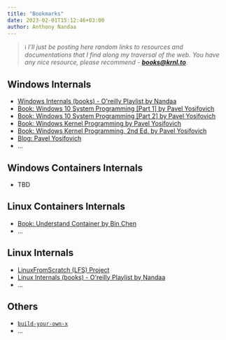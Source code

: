 ```yaml
---
title: "Bookmarks"
date: 2023-02-01T15:12:46+03:00
author: Anthony Nandaa
---
```


> ℹ️ _I'll just be posting here random links to resources and documentations that I find along my traversal of the web._
> _You have any nice resource, please recommend - **books@krnl.to**._

## Windows Internals

- [Windows Internals (books) - O'reilly Playlist by Nandaa](https://learning.oreilly.com/playlists/5df21379-7ece-4359-96fa-2080d8b0e3e8)
- [Book: Windows 10 System Programming [Part 1] by Pavel Yosifovich](https://leanpub.com/windows10systemprogramming)
- [Book: Windows 10 System Programming [Part 2] by Pavel Yosifovich](https://leanpub.com/windows10systemprogrammingpart2)
- [Book: Windows Kernel Programming by Pavel Yosifovich](https://leanpub.com/windowskernelprogramming)
- [Book: Windows Kernel Programming, 2nd Ed. by Pavel Yosifovich](https://leanpub.com/windowskernelprogrammingsecondedition)
- [Blog: Pavel Yosifovich](https://scorpiosoftware.net/)
- ...

## Windows Containers Internals

- TBD

## Linux Containers Internals

- [Book: Understand Container by Bin Chen](https://leanpub.com/understand-container)
- ...
## Linux Internals

- [LinuxFromScratch (LFS) Project](https://linuxfromscratch.org/lfs/)
- [Linux Internals (books) - O'reilly Playlist by Nandaa](https://learning.oreilly.com/playlists/b4f726be-16f4-4788-93fc-adec43d5de24)
- ...

## Others

- [`build-your-own-x`](https://github.com/codecrafters-io/build-your-own-x)
- ...

